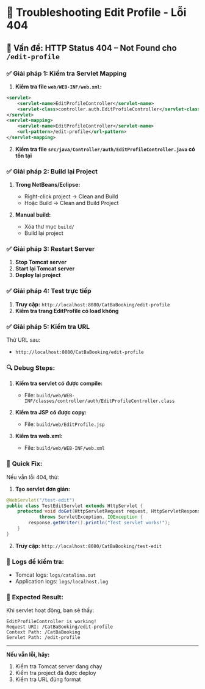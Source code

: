 # 🔧 Troubleshooting Edit Profile - Lỗi 404

## 🚨 Vấn đề: HTTP Status 404 – Not Found cho `/edit-profile`

### ✅ **Giải pháp 1: Kiểm tra Servlet Mapping**

1. **Kiểm tra file `web/WEB-INF/web.xml`:**
```xml
<servlet>
    <servlet-name>EditProfileController</servlet-name>
    <servlet-class>controller.auth.EditProfileController</servlet-class>
</servlet>
<servlet-mapping>
    <servlet-name>EditProfileController</servlet-name>
    <url-pattern>/edit-profile</url-pattern>
</servlet-mapping>
```

2. **Kiểm tra file `src/java/Controller/auth/EditProfileController.java` có tồn tại**

### ✅ **Giải pháp 2: Build lại Project**

1. **Trong NetBeans/Eclipse:**
   - Right-click project → Clean and Build
   - Hoặc Build → Clean and Build Project

2. **Manual build:**
   - Xóa thư mục `build/`
   - Build lại project

### ✅ **Giải pháp 3: Restart Server**

1. **Stop Tomcat server**
2. **Start lại Tomcat server**
3. **Deploy lại project**

### ✅ **Giải pháp 4: Test trực tiếp**

1. **Truy cập:** `http://localhost:8080/CatBaBooking/edit-profile`
2. **Kiểm tra trang EditProfile có load không**

### ✅ **Giải pháp 5: Kiểm tra URL**

Thử URL sau:
- `http://localhost:8080/CatBaBooking/edit-profile`

### 🔍 **Debug Steps:**

1. **Kiểm tra servlet có được compile:**
   - File: `build/web/WEB-INF/classes/controller/auth/EditProfileController.class`

2. **Kiểm tra JSP có được copy:**
   - File: `build/web/EditProfile.jsp`

3. **Kiểm tra web.xml:**
   - File: `build/web/WEB-INF/web.xml`

### 🚀 **Quick Fix:**

Nếu vẫn lỗi 404, thử:

1. **Tạo servlet đơn giản:**
```java
@WebServlet("/test-edit")
public class TestEditServlet extends HttpServlet {
    protected void doGet(HttpServletRequest request, HttpServletResponse response) 
            throws ServletException, IOException {
        response.getWriter().println("Test servlet works!");
    }
}
```

2. **Truy cập:** `http://localhost:8080/CatBaBooking/test-edit`

### 📝 **Logs để kiểm tra:**

- Tomcat logs: `logs/catalina.out`
- Application logs: `logs/localhost.log`

### 🎯 **Expected Result:**

Khi servlet hoạt động, bạn sẽ thấy:
```
EditProfileController is working!
Request URI: /CatBaBooking/edit-profile
Context Path: /CatBaBooking
Servlet Path: /edit-profile
```

---

**Nếu vẫn lỗi, hãy:**
1. Kiểm tra Tomcat server đang chạy
2. Kiểm tra project đã được deploy
3. Kiểm tra URL đúng format
